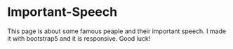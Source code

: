 # Important-Speech

This page is about some famous peaple and their important speech. I made it with bootstrap5 and it is responsive. Good luck!

